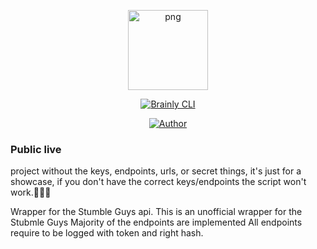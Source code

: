 <p align="center">
<img src="https://avatars.githubusercontent.com/u/69166890?s=400&u=e7016cb6ef729cd1f6c672fa55ab305b6f04ed14&v=4" alt="png" width="128" height="128"/>
</p>
<p align="center">
<a href="#"><img title="Brainly CLI" src="https://img.shields.io/badge/Stumbled-green?colorA=%23ff0000&colorB=%23017e40&style=for-the-badge"></a>
</p>
<p align="center">
<a href="https://github.com/xDaswx"><img title="Author" src="https://img.shields.io/badge/Author-xDaswx-red.svg?style=for-the-badge&logo=github"></a>
</p>

### Public live
project without the keys, endpoints, urls, or secret things, it's just for a showcase, if you don't have the correct keys/endpoints the script won't work.📌📌📌

Wrapper for the Stumble Guys api. This is an unofficial wrapper for the Stubmle Guys Majority of the endpoints are implemented All endpoints require to be logged with token and right hash.
